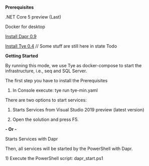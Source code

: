 **Prerequisites**

.NET Core 5 preview (Last)

Docker for desktop

[Install Dapr
0.9](https://github.com/dapr/docs/blob/master/getting-started/environment-setup.md#installing-dapr-cli)

[Install Tye
0.4](https://github.com/dotnet/tye/blob/master/docs/getting_started.md)
// Some stuff are still here in state Todo

**Getting Started**

By running this mode, we use Tye as docker-compose to start the
infrastructure, i.e., seq and SQL Server.

The first step you have to install the Prerequisites

1)  In Console execute: tye run tye-min.yaml

There are two options to start services:

1)  Starts Services from Visual Studio 2019 preview (latest version)

2)  Open the solution and press F5.

**- Or -**

Starts Services with Dapr

Then, all services will be started by the PowerShell with Dapr.

1\) Execute the PowerShell script: dapr_start.ps1
